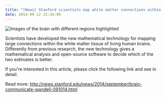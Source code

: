```yaml
---
title: "[News] Stanford scientists map white matter connections within the human brain"
date: 2014-09-12 22:34:00
---
```


![Images of the brain with different regions highlighted](http://news.stanford.edu/news/2014/september/images/14251-connectome.jpg)

Scientists have developed the new mathematical technology for mapping large connections within the white matter tissue of living human brains. Differently from previous research, the new technology gives a mathematical analysis and open-source software to decide which of the two estimates is better.

If you're interested in this article, please click the following link and see in detail.

Read more: <http://news.stanford.edu/news/2014/september/brain-communicate-wandell-091014.html>

